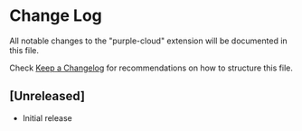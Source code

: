 # Change Log

All notable changes to the "purple-cloud" extension will be documented in this file.

Check [Keep a Changelog](http://keepachangelog.com/) for recommendations on how to structure this file.

## [Unreleased]

- Initial release
